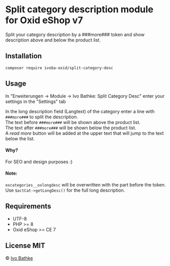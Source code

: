# Split category description module for Oxid eShop v7

Split your category description by a ###more### token and
show description above and below the product list.

## Installation

    composer require ivoba-oxid/split-category-desc

## Usage
In "Erweiterungen -> Module -> Ivo Bathke: Split Category Desc" enter your settings in the "Settings" tab

In the long description field (Langtext) of the category enter a line with `###more###` to split the description.  
The text before `###more###` will be shown above the product list.  
The text after `###more###` will be shown below the product list.  
A *read more* button will be added at the upper text that will jump to the text below the list.

#### Why?  
For SEO and design purposes :)


#### Note:  
```oxcategories__oxlongdesc``` will be overwritten with the part before the token.  
Use ```$actCat->getLongDesc()``` for the full long description.

## Requirements
- UTF-8
- PHP >= 8
- Oxid eShop >= CE 7

## License MIT

© [Ivo Bathke](https://oxid.ivo-bathke.name)
